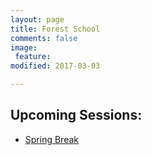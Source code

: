 ```yaml
---
layout: page
title: Forest School
comments: false
image: 
 feature: 
modified: 2017-03-03

---
```


## Upcoming Sessions:
+ [Spring Break](springbreak.md) 
